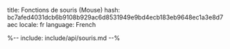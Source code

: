 title: Fonctions de souris (Mouse)
hash: bc7afed4031dcb6b9108b929ac6d8531949e9bd4ecb183eb9648ec1a3e8d7aec
locale: fr
language: French

%-- include: include/api/souris.md --%
